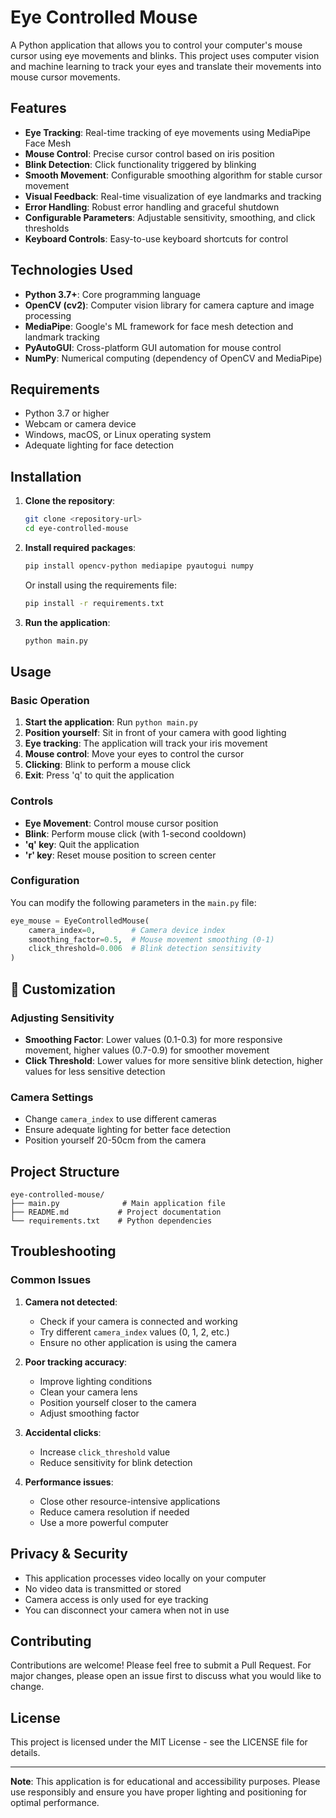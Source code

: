 # Eye Controlled Mouse 

A Python application that allows you to control your computer's mouse cursor using eye movements and blinks. This project uses computer vision and machine learning to track your eyes and translate their movements into mouse cursor movements.

## Features

- **Eye Tracking**: Real-time tracking of eye movements using MediaPipe Face Mesh
- **Mouse Control**: Precise cursor control based on iris position
- **Blink Detection**: Click functionality triggered by blinking
- **Smooth Movement**: Configurable smoothing algorithm for stable cursor movement
- **Visual Feedback**: Real-time visualization of eye landmarks and tracking
- **Error Handling**: Robust error handling and graceful shutdown
- **Configurable Parameters**: Adjustable sensitivity, smoothing, and click thresholds
- **Keyboard Controls**: Easy-to-use keyboard shortcuts for control

## Technologies Used

- **Python 3.7+**: Core programming language
- **OpenCV (cv2)**: Computer vision library for camera capture and image processing
- **MediaPipe**: Google's ML framework for face mesh detection and landmark tracking
- **PyAutoGUI**: Cross-platform GUI automation for mouse control
- **NumPy**: Numerical computing (dependency of OpenCV and MediaPipe)

## Requirements

- Python 3.7 or higher
- Webcam or camera device
- Windows, macOS, or Linux operating system
- Adequate lighting for face detection

## Installation

1. **Clone the repository**:
   ```bash
   git clone <repository-url>
   cd eye-controlled-mouse
   ```

2. **Install required packages**:
   ```bash
   pip install opencv-python mediapipe pyautogui numpy
   ```

   Or install using the requirements file:
   ```bash
   pip install -r requirements.txt
   ```

3. **Run the application**:
   ```bash
   python main.py
   ```

## Usage

### Basic Operation

1. **Start the application**: Run `python main.py`
2. **Position yourself**: Sit in front of your camera with good lighting
3. **Eye tracking**: The application will track your iris movement
4. **Mouse control**: Move your eyes to control the cursor
5. **Clicking**: Blink to perform a mouse click
6. **Exit**: Press 'q' to quit the application

### Controls

- **Eye Movement**: Control mouse cursor position
- **Blink**: Perform mouse click (with 1-second cooldown)
- **'q' key**: Quit the application
- **'r' key**: Reset mouse position to screen center

### Configuration

You can modify the following parameters in the `main.py` file:

```python
eye_mouse = EyeControlledMouse(
    camera_index=0,        # Camera device index
    smoothing_factor=0.5,  # Mouse movement smoothing (0-1)
    click_threshold=0.006  # Blink detection sensitivity
)
```

## 🔧 Customization

### Adjusting Sensitivity

- **Smoothing Factor**: Lower values (0.1-0.3) for more responsive movement, higher values (0.7-0.9) for smoother movement
- **Click Threshold**: Lower values for more sensitive blink detection, higher values for less sensitive detection

### Camera Settings

- Change `camera_index` to use different cameras
- Ensure adequate lighting for better face detection
- Position yourself 20-50cm from the camera

## Project Structure

```
eye-controlled-mouse/
├── main.py              # Main application file
├── README.md           # Project documentation
└── requirements.txt    # Python dependencies
```

## Troubleshooting

### Common Issues

1. **Camera not detected**:
   - Check if your camera is connected and working
   - Try different `camera_index` values (0, 1, 2, etc.)
   - Ensure no other application is using the camera

2. **Poor tracking accuracy**:
   - Improve lighting conditions
   - Clean your camera lens
   - Position yourself closer to the camera
   - Adjust smoothing factor

3. **Accidental clicks**:
   - Increase `click_threshold` value
   - Reduce sensitivity for blink detection

4. **Performance issues**:
   - Close other resource-intensive applications
   - Reduce camera resolution if needed
   - Use a more powerful computer

## Privacy & Security

- This application processes video locally on your computer
- No video data is transmitted or stored
- Camera access is only used for eye tracking
- You can disconnect your camera when not in use

## Contributing

Contributions are welcome! Please feel free to submit a Pull Request. For major changes, please open an issue first to discuss what you would like to change.

## License

This project is licensed under the MIT License - see the LICENSE file for details.

---

**Note**: This application is for educational and accessibility purposes. Please use responsibly and ensure you have proper lighting and positioning for optimal performance. 